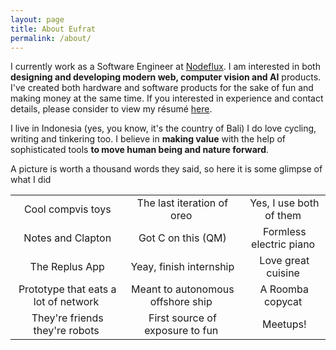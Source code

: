 ```yaml
---
layout: page
title: About Eufrat
permalink: /about/
---
```


I currently work as a Software Engineer at [Nodeflux](http://nodeflux.io). I am interested in both 
**designing and developing modern web, computer vision and AI** products. I've created both hardware and software products for the sake of fun and making money at the same time. 
If you interested in experience and contact details, please consider to view my résumé [here](/docs/resume.pdf). 

I live in Indonesia (yes, you know, it's the country of Bali) I do love cycling, writing and tinkering too. I believe in **making value**
with the help of sophisticated tools **to move human being and nature forward**. 


A picture is worth a thousand words they said, so here it is some glimpse of what I did

| | | |
|:-------------------------:|:-------------------------:|:-------------------------:|
|<img alt="" src="https://eufat.github.io/images/about-1.jpg"> Cool compvis toys |  <img alt="" src="https://eufat.github.io/images/about-2.jpg"> The last iteration of oreo |<img alt="" src="https://eufat.github.io/images/about-3.jpg"> Yes, I use both of them |
|<img alt="" src="https://eufat.github.io/images/about-4.jpg"> Notes and Clapton |  <img alt="" src="https://eufat.github.io/images/about-5.jpg"> Got C on this (QM) |<img alt="" src="https://eufat.github.io/images/about-6.jpg"> Formless electric piano |
|<img alt="" src="https://eufat.github.io/images/about-7.png"> The Replus App |  <img alt="" src="https://eufat.github.io/images/about-8.jpg"> Yeay, finish internship |<img alt="" src="https://eufat.github.io/images/about-9.jpg"> Love great cuisine |
|<img alt="" src="https://eufat.github.io/images/about-10.jpg"> Prototype that eats a lot of network |  <img alt="" src="https://eufat.github.io/images/about-11.jpg"> Meant to autonomous offshore ship |<img alt="" src="https://eufat.github.io/images/about-12.jpg"> A Roomba copycat |
|<img alt="" src="https://eufat.github.io/images/about-13.jpg"> They're friends they're robots |  <img alt="" src="https://eufat.github.io/images/about-14.jpg"> First source of exposure to fun |<img alt="" src="https://eufat.github.io/images/about-15.jpg"> Meetups! |